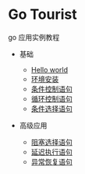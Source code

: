 # Go Tourist

go 应用实例教程

* 基础
  * [Hello world](basic/helloworld.md)
  * [环境安装](basic/installgo.md)
  * [条件控制语句](basic/if.md)
  * [循环控制语句](basic/loop.md)
  * [条件选择语句](basic/switch.md)


* 高级应用
  * [阻塞选择语句](improve/select.md)
  * [延迟执行语句](improve/defer.md)
  * [异常恢复语句](improve/recover.md)
